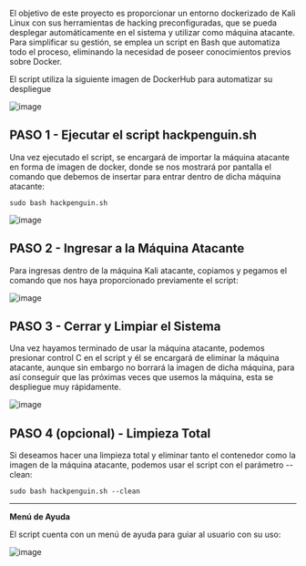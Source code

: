 El objetivo de este proyecto es proporcionar un entorno dockerizado de Kali Linux con sus herramientas de hacking preconfiguradas, que se pueda desplegar automáticamente en el sistema y utilizar como máquina atacante. Para simplificar su gestión, se emplea un script en Bash que automatiza todo el proceso, eliminando la necesidad de poseer conocimientos previos sobre Docker.

El script utiliza la siguiente imagen de DockerHub para automatizar su despliegue

![image](https://github.com/user-attachments/assets/42830777-b9c9-4da0-8590-a7c52c712265)


## PASO 1 - Ejecutar el script hackpenguin.sh

Una vez ejecutado el script, se encargará de importar la máquina atacante en forma de imagen de docker, donde se nos mostrará por pantalla el comando que debemos de insertar para entrar dentro de dicha máquina atacante:

```
sudo bash hackpenguin.sh
```

![image](https://github.com/user-attachments/assets/f3517403-9a03-42e0-befe-e93496179954)

## PASO 2 - Ingresar a la Máquina Atacante

Para ingresas dentro de la máquina Kali atacante, copiamos y pegamos el comando que nos haya proporcionado previamente el script:

![image](https://github.com/user-attachments/assets/154e1227-4868-4a8a-a486-4bf564740593)

## PASO 3 - Cerrar y Limpiar el Sistema

Una vez hayamos terminado de usar la máquina atacante, podemos presionar control C en el script y él se encargará de eliminar la máquina atacante, aunque sin embargo no borrará la imagen de dicha máquina, para así conseguir que las próximas veces que usemos la máquina, esta se despliegue muy rápidamente.

![image](https://github.com/user-attachments/assets/acefcca4-4899-4593-b5be-5ba2adc97271)

## PASO 4 (opcional) - Limpieza Total

Si deseamos hacer una limpieza total y eliminar tanto el contenedor como la imagen de la máquina atacante, podemos usar el script con el parámetro --clean:
```
sudo bash hackpenguin.sh --clean
```

-------------------------------------

**Menú de Ayuda**

El script cuenta con un menú de ayuda para guiar al usuario con su uso:

![image](https://github.com/user-attachments/assets/b26bcd8d-c2bb-4f55-bc7a-7d65ff458249)

